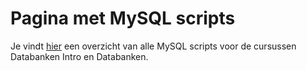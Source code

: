 # Pagina met MySQL scripts
Je vindt [hier](https://apwt.gitbook.io/cursus-databanken/semester-1-databanken-intro/scripts) een overzicht van alle MySQL scripts voor de cursussen Databanken Intro en Databanken.
